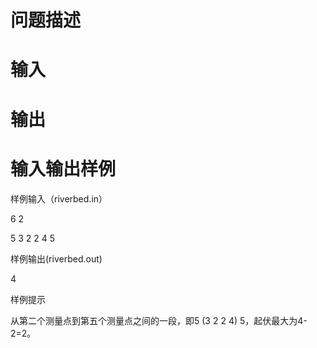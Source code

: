 

# 问题描述



# 输入



# 输出



# 输入输出样例


<p>
样例输入（riverbed.in）
</p>
<p>
6 2
</p>
<p>
5 3 2 2 4 5
</p>
<p>
样例输出(riverbed.out)
</p>
<p>
4
</p>
<p>
样例提示
</p>
<p>
从第二个测量点到第五个测量点之间的一段，即5 (3 2 2 4) 5，起伏最大为4-2=2。
</p>
<p>
<br/>
</p>
